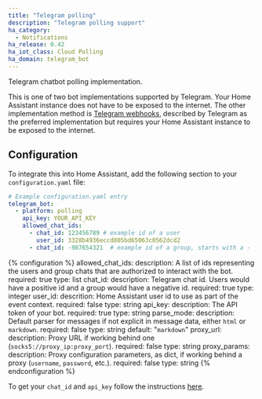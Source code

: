 ```yaml
---
title: "Telegram polling"
description: "Telegram polling support"
ha_category:
  - Notifications
ha_release: 0.42
ha_iot_class: Cloud Polling
ha_domain: telegram_bot
---
```


Telegram chatbot polling implementation.

This is one of two bot implementations supported by Telegram. Your Home Assistant instance does not have to be exposed to the internet.
The other implementation method is [Telegram webhooks](/integrations/telegram_webhooks/), described by Telegram as the preferred implementation but requires your Home Assistant instance to be exposed to the internet.

## Configuration

To integrate this into Home Assistant, add the following section to your `configuration.yaml` file:

```yaml
# Example configuration.yaml entry
telegram_bot:
  - platform: polling
    api_key: YOUR_API_KEY
    allowed_chat_ids:
      - chat_id: 123456789 # example id of a user
        user_id: 3328b4936eccd805bd65063c0562dcd2
      - chat_id: -987654321  # example id of a group, starts with a -
```

{% configuration %}
allowed_chat_ids:
  description: A list of ids representing the users and group chats that are authorized to interact with the bot.
  required: true
  type: list
chat_id:
  description: Telegram chat id. Users would have a positive id and a group would have a negative id.
  required: true
  type: integer
user_id:
  descrition: Home Assistant user id to use as part of the event context.
  required: false
  type: string
api_key:
  description: The API token of your bot.
  required: true
  type: string
parse_mode:
  description: Default parser for messages if not explicit in message data, either `html` or `markdown`.
  required: false
  type: string
  default: "`markdown`"
proxy_url:
  description: Proxy URL if working behind one (`socks5://proxy_ip:proxy_port`).
  required: false
  type: string
proxy_params:
  description: Proxy configuration parameters, as dict, if working behind a proxy (`username`, `password`, etc.).
  required: false
  type: string
{% endconfiguration %}

To get your `chat_id` and `api_key` follow the instructions [here](/integrations/telegram).
